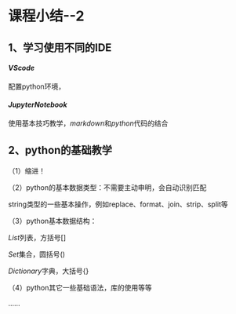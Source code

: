 # 课程小结--2

## 1、学习使用不同的IDE​

#### $VS code$

配置python环境，

#### $Jupyter Notebook$

使用基本技巧教学，$markdown$和$python$代码的结合

## 2、python的基础教学

（1）缩进！

（2）python​的基本数据类型：不需要主动申明，会自动识别匹配

string类型的一些基本操作，例如replace、format、join、strip、split等

（3）python​基本数据结构：

$List$列表，方括号$[]$

$Set$集合，圆括号$()$

$Dictionary$字典，大括号{}

（4）python其它一些基础语法，库的使用等等

……



